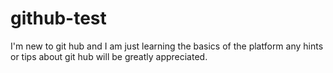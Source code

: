 # github-test
I'm new to git hub and I am just learning the basics of the platform any hints or tips about git hub will be greatly appreciated.
